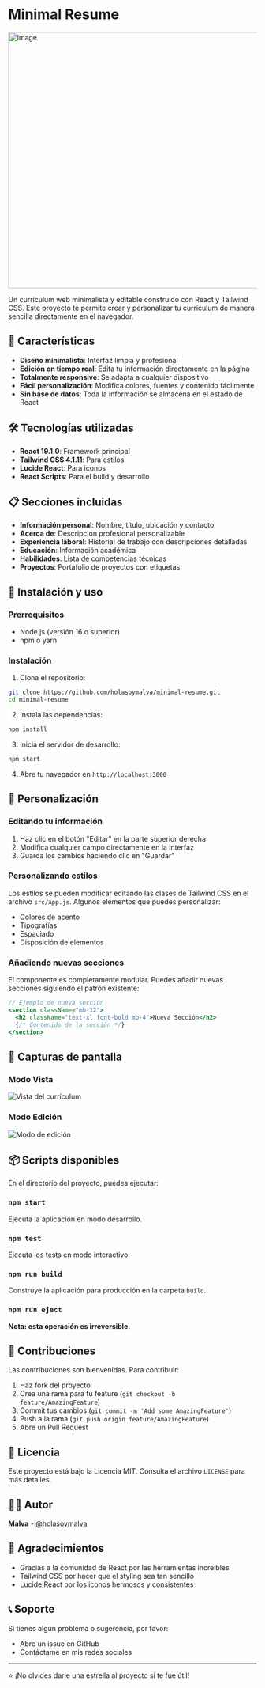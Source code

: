 # Minimal Resume

<img width="763" height="518" alt="image" src="https://github.com/user-attachments/assets/09ba3973-4f9f-4fae-ab86-955b8cb11220" />

Un currículum web minimalista y editable construido con React y Tailwind CSS. Este proyecto te permite crear y personalizar tu currículum de manera sencilla directamente en el navegador.

## 🚀 Características

- **Diseño minimalista**: Interfaz limpia y profesional
- **Edición en tiempo real**: Edita tu información directamente en la página
- **Totalmente responsive**: Se adapta a cualquier dispositivo
- **Fácil personalización**: Modifica colores, fuentes y contenido fácilmente
- **Sin base de datos**: Toda la información se almacena en el estado de React

## 🛠️ Tecnologías utilizadas

- **React 19.1.0**: Framework principal
- **Tailwind CSS 4.1.11**: Para estilos
- **Lucide React**: Para iconos
- **React Scripts**: Para el build y desarrollo

## 📋 Secciones incluidas

- **Información personal**: Nombre, título, ubicación y contacto
- **Acerca de**: Descripción profesional personalizable
- **Experiencia laboral**: Historial de trabajo con descripciones detalladas
- **Educación**: Información académica
- **Habilidades**: Lista de competencias técnicas
- **Proyectos**: Portafolio de proyectos con etiquetas

## 🚀 Instalación y uso

### Prerrequisitos

- Node.js (versión 16 o superior)
- npm o yarn

### Instalación

1. Clona el repositorio:
```bash
git clone https://github.com/holasoymalva/minimal-resume.git
cd minimal-resume
```

2. Instala las dependencias:
```bash
npm install
```

3. Inicia el servidor de desarrollo:
```bash
npm start
```

4. Abre tu navegador en `http://localhost:3000`

## 📝 Personalización

### Editando tu información

1. Haz clic en el botón "Editar" en la parte superior derecha
2. Modifica cualquier campo directamente en la interfaz
3. Guarda los cambios haciendo clic en "Guardar"

### Personalizando estilos

Los estilos se pueden modificar editando las clases de Tailwind CSS en el archivo `src/App.js`. Algunos elementos que puedes personalizar:

- Colores de acento
- Tipografías
- Espaciado
- Disposición de elementos

### Añadiendo nuevas secciones

El componente es completamente modular. Puedes añadir nuevas secciones siguiendo el patrón existente:

```jsx
// Ejemplo de nueva sección
<section className="mb-12">
  <h2 className="text-xl font-bold mb-4">Nueva Sección</h2>
  {/* Contenido de la sección */}
</section>
```

## 🎨 Capturas de pantalla

### Modo Vista
![Vista del currículum](screenshot-view.png)

### Modo Edición
![Modo de edición](screenshot-edit.png)

## 📦 Scripts disponibles

En el directorio del proyecto, puedes ejecutar:

### `npm start`
Ejecuta la aplicación en modo desarrollo.

### `npm test`
Ejecuta los tests en modo interactivo.

### `npm run build`
Construye la aplicación para producción en la carpeta `build`.

### `npm run eject`
**Nota: esta operación es irreversible.**

## 🤝 Contribuciones

Las contribuciones son bienvenidas. Para contribuir:

1. Haz fork del proyecto
2. Crea una rama para tu feature (`git checkout -b feature/AmazingFeature`)
3. Commit tus cambios (`git commit -m 'Add some AmazingFeature'`)
4. Push a la rama (`git push origin feature/AmazingFeature`)
5. Abre un Pull Request

## 📜 Licencia

Este proyecto está bajo la Licencia MIT. Consulta el archivo `LICENSE` para más detalles.

## 👨‍💻 Autor

**Malva** - [@holasoymalva](https://github.com/holasoymalva)

## 🙏 Agradecimientos

- Gracias a la comunidad de React por las herramientas increíbles
- Tailwind CSS por hacer que el styling sea tan sencillo
- Lucide React por los iconos hermosos y consistentes

## 📞 Soporte

Si tienes algún problema o sugerencia, por favor:
- Abre un issue en GitHub
- Contáctame en mis redes sociales

---

⭐ ¡No olvides darle una estrella al proyecto si te fue útil!
